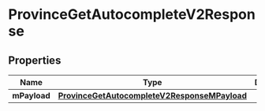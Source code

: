 
# ProvinceGetAutocompleteV2Response

## Properties
| Name | Type | Description | Notes |
| ------------ | ------------- | ------------- | ------------- |
| **mPayload** | [**ProvinceGetAutocompleteV2ResponseMPayload**](ProvinceGetAutocompleteV2ResponseMPayload.md) |  |  |



